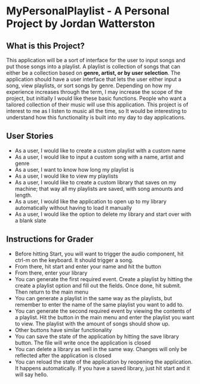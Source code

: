 # MyPersonalPlaylist - A Personal Project by Jordan Watterston

## What is this Project?

This application will be a sort of interface for the user to input songs and put those songs into a playlist. A playlist
is collection of songs that can either be a collection based on **genre, artist, or by user selection**. The application 
should have a user interface that lets the user either input a song, view playlists, or sort songs by genre. Depending on how my experience increases through the term, I may increase the scope of the project, but
initially I would like these basic functions. People who want a tailored collection of their music will use this
application. This project is of interest to me as I listen to music all the time, so It would be interesting to
understand how this functionality is built into my day to day applications.

## User Stories

- As a user, I would like to create a custom playlist with a custom name
- As a user, I would like to input a custom song with a name, artist and genre
- As a user, I want to know how long my playlist is
- As a user, I would like to view my playlists
- As a user, I would like to create a custom library that saves on my machine; 
that way all my playlists are saved, with song amounts and length.
- As a user, I would like the application to open up to my library automatically without having
to load it manually
- As a user, I would like the option to delete my library and start over with a blank slate

## Instructions for Grader

- Before hitting Start, you will want to trigger the audio component, hit ctrl-m on the keyboard. 
It should trigger a song.
- From there, hit start and enter your name and hit the button
- From there, enter your library
- You can generate the first required event. Create a playlist by hitting the create a 
playlist option and fill out the fields. Once done, hit submit. Then return to the main menu
- You can generate a playlist in the same way as the playlists, but remember to enter the
 name of the same playlist you want to add to.
- You can generate the second required event by viewing the contents of a playlist. 
Hit the button in the main menu and enter the playlist you want to view. The playlist with the amount of songs should show
up.
- Other buttons have similar functionality
- You can save the state of the application by hitting the save library button. The file will write once the
application is closed
- You can delete a library as well in the same way. Changes will only be reflected after the application is closed
- You can reload the state of the application by reopening the application. It happens automatically. If you have a 
saved library, just hit start and it will say hello.